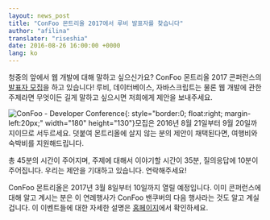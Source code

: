 ```yaml
---
layout: news_post
title: "ConFoo 몬트리올 2017에서 루비 발표자를 찾습니다"
author: "afilina"
translator: "riseshia"
date: 2016-08-26 16:00:00 +0000
lang: ko
---
```


청중의 앞에서 웹 개발에 대해 말하고 싶으신가요? ConFoo 몬트리올 2017 콘퍼런스의 [발표자 모집][1]을 하고 있습니다! 루비, 데이터베이스, 자바스크립트는 물론 웹 개발에 관한 주제라면 무엇이든 길게 말하고 싶으시면 저희에게 제안을 보내주세요.

![ConFoo - Developer Conference](https://confoo.ca/images/propaganda/yul2017/en/like.png){: style="border:0; float:right; margin-left:20px;" width="180" height="130"}모집은 2016년 8월 21일부터 9월 20일까지이므로 서두르세요. 덧붙여 몬트리올에 살지 않는 분의 제안이 채택된다면, 여행비와 숙박비를 지원해드립니다.

총 45분의 시간이 주어지며, 주제에 대해서 이야기할 시간이 35분, 질의응답에 10분이 주어집니다. 우리는 제안을 기대하고 있습니다. 연락해주세요!

ConFoo 몬트리올은 2017년 3월 8일부터 10일까지 열릴 예정입니다. 이미 콘퍼런스에 대해 알고 계시는 분은 이 연례행사가 ConFoo 밴쿠버의 다음 행사라는 것도 알고 계실 겁니다. 이 이벤트들에 대한 자세한 설명은 [홈페이지][2]에서 확인하세요.

[1]: https://confoo.ca/en/yul2017/call-for-papers
[2]: https://confoo.ca/en
